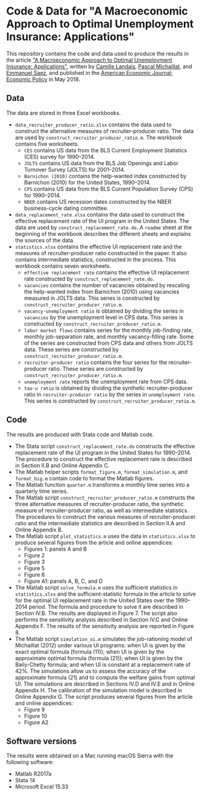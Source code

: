 # Code & Data for "A Macroeconomic Approach to Optimal Unemployment Insurance: Applications"

This repository contains the code and data used to produce the results in the article ["A Macroeconomic Approach to Optimal Unemployment Insurance: Applications"](https://www.pascalmichaillat.org/5.html), written by [Camille Landais](https://www.lse.ac.uk/economics/people/faculty/camille-landais), [Pascal Michaillat](https://www.pascalmichaillat.org), and [Emmanuel Saez](https://eml.berkeley.edu/~saez/), and published in the [American Economic Journal: Economic Policy](https://doi.org/10.1257/pol.20160462) in May 2018. 

## Data

The data are stored in three Excel workbooks.

* `data_recruiter_producer_ratio.xlsx` contains the data used to construct the
alternative measures of recruiter-producer ratio. The data are used by `construct_recruiter_producer_ratio.m`. The workbook contains five worksheets.
	- `CES` contains US data from the BLS Current Employment Statistics (CES) survey for 1990–2014.
	- `JOLTS` contains US data from the BLS Job Openings and Labor Turnover Survey (JOLTS) for 2001–2014.
	- `Barnichon (2010)` contains the help-wanted index constructed by Barnichon (2010) for the United States, 1990–2014.
	- `CPS` contains US data from the BLS Current Population Survey (CPS) for 1990–2014.
 	- `NBER` contains US recession dates constructed by the NBER business-cycle dating committee.
* `data_replacement_rate.xlsx` contains the data used to construct the effective replacement rate of the UI program in the United States. The data are used by `construct_replacement_rate.do`. A `readme` sheet at the beginning of the workbook describes the different sheets and explains the sources of the data.
* `statistics.xlsx` contains the effective UI replacement rate and the measures of recruiter-producer ratio constructed in the paper. It also contains intermediate statistics, constructed in the process. This workbook contains seven worksheets.
	- `effective replacement rate` contains the effective UI replacement rate constructed by `construct_replacement_rate.do`.
	- `vacancies` contains the number of vacancies obtained by rescaling the help-wanted index from Barnichon (2010) using vacancies measured in JOLTS data. This series is constructed by `construct_recruiter_producer_ratio.m`.
	- `vacancy-unemployment ratio` is obtained by dividing the series in `vacancies` by the unemployment level in CPS data. This series is constructed by `construct_recruiter_producer_ratio.m`.
	- `labor market flows` contains series for the monthly job-finding rate, monthly job-separation rate, and monthly vacancy-filling rate. Some of the series are constructed from CPS data and others from JOLTS data. These series are constructed by `construct_recruiter_producer_ratio.m`.
	- `recruiter-producer ratio` contains the four series for the recruiter-producer ratio. These series are constructed by `construct_recruiter_producer_ratio.m`.
	- `unemployment rate` reports the unemployment rate from CPS data.
	- `tau-u ratio` is obtained by dividing the synthetic recruiter-producer ratio in `recruiter-producer ratio` by the series in `unemployment rate`. This series is constructed by `construct_recruiter_producer_ratio.m`.

## Code

The results are produced with Stata code and Matlab code.

* The Stata script `construct_replacement_rate.do` constructs the effective replacement rate of the UI program in the United States for 1990–2014. The procedure to construct the effective replacement rate is described in Section II.B and Online Appendix C.
* The Matlab helper scripts `format_figure.m`, `format_simulation.m`, and `format_big.m` contain code to format the Matlab figures.
* The Matlab function `quarter.m` transforms a monthly time series into a quarterly time series.
* The Matlab script `construct_recruiter_producer_ratio.m` constructs the three alternative measures of recruiter-producer ratio, the synthetic measure of recruiter-producer ratio, as well as intermediate statistics. The procedures to construct the various measures of recruiter-producer ratio and the intermediate statistics are described in Section II.A and Online Appendix B.
* The Matlab script `plot_statistics.m` uses the data in `statistics.xlsx` to produce several figures from the article and online appendices:
	- Figures 1: panels A and B
	- Figure 2
	- Figure 3
	- Figure 5
	- Figure 6
	- Figure A1: panels A, B, C, and D
* The Matlab script `solve_formula.m` uses the sufficient statistics in `statistics.xlsx` and the sufficient-statistic formula in the article to solve for the optimal UI replacement rate in the United States over the 1990–2014 period. The formula and procedure to solve it are described in Section IV.B. The results are displayed in Figure 7. The script also performs the sensitivity analysis described in Section IV.C and Online Appendix F. The results of the sensitivity analysis are reported in Figure 8.
* The Matlab script `simulation_ui.m` simulates the job-rationing model of Michaillat (2012) under various UI programs: when UI is given by the exact optimal formula (formula (11)); when UI is given by the approximate optimal formula (formula (21)); when UI is given by the Baily-Chetty formula; and when UI is constant at a replacement rate of 42%. The simulations allow us to assess the accuracy of the approximate formula (21) and to compute the welfare gains from optimal UI. The simulations are described in Sections IV.D and IV.E and in Online Appendix H. The calibration of the simulation model is described in Online Appendix G. The script produces several figures from the article and online appendices:
	- Figure 9
	- Figure 10 
	- Figure A2

## Software versions

The results were obtained on a Mac running macOS Sierra with the following software:

* Matlab R2017a
* Stata 14
* Microsoft Excel 15.33
